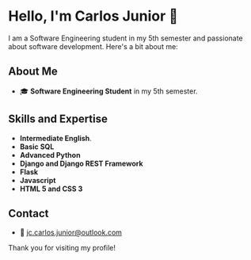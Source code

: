 # Hello, I'm Carlos Junior 👋

I am a Software Engineering student in my 5th semester and passionate about software development. Here's a bit about me:

## About Me

- 🎓 **Software Engineering Student** in my 5th semester.

## Skills and Expertise

- **Intermediate English**.
- **Basic SQL**
- **Advanced Python**
- **Django and Django REST Framework**
- **Flask**
- **Javascript**
- **HTML 5 and CSS 3**

## Contact

- 📧 [jc.carlos.junior@outlook.com](mailto:jc.carlos.junior@outlook.com)
<!-- - 🌐 [LinkedIn](linkedin-link)
- 💼 [Portfolio](portfolio-link)
-->
Thank you for visiting my profile!
